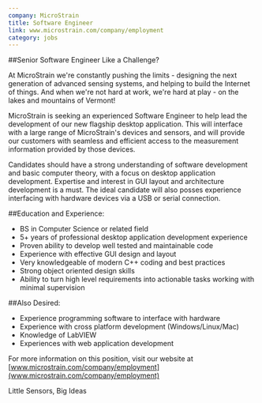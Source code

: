 ```yaml
---
company: MicroStrain
title: Software Engineer
link: www.microstrain.com/company/employment
category: jobs
---
```



##Senior Software Engineer
Like a Challenge?

At MicroStrain we're constantly pushing the limits - designing the next generation of advanced sensing systems, and helping to build the Internet of things. And when we're not hard at work, we're hard at play - on the lakes and mountains of Vermont!

MicroStrain is seeking an experienced Software Engineer to help lead the development of our new flagship desktop application.  This will interface with a large range of MicroStrain's devices and sensors, and will provide our customers with seamless and efficient access to the measurement information provided by those devices.

Candidates should have a strong understanding of software development and basic computer theory, with a focus on desktop application development.  Expertise and interest in GUI layout and architecture development is a must.  The ideal candidate will also posses experience interfacing with hardware devices via a USB or serial connection.

##Education and Experience:
* BS in Computer Science or related field
* 5+ years of professional desktop application development experience
* Proven ability to develop well tested and maintainable code
* Experience with effective GUI design and layout
* Very knowledgeable of modern C++ coding and best practices
* Strong object oriented design skills
* Ability to turn high level requirements into actionable tasks working with minimal supervision

##Also Desired:
* Experience programming software to interface with hardware
* Experience with cross platform development (Windows/Linux/Mac)
* Knowledge of LabVIEW
* Experiences with web application development


For more information on this position, visit our website at
[www.microstrain.com/company/employment](www.microstrain.com/company/employment)

Little Sensors, Big Ideas
